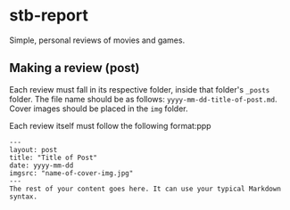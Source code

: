 # stb-report
Simple, personal reviews of movies and games.

## Making a review (post)
Each review must fall in its respective folder, inside that folder's `_posts` folder.
The file name should be as follows: `yyyy-mm-dd-title-of-post.md`. Cover images should be placed
in the `img` folder.

Each review itself must follow the following format:ppp
```
---
layout: post
title: "Title of Post"
date: yyyy-mm-dd
imgsrc: "name-of-cover-img.jpg"
---
The rest of your content goes here. It can use your typical Markdown syntax.
```
